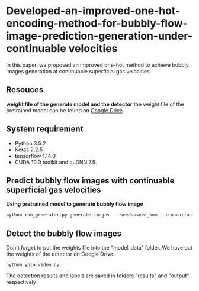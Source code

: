 # Developed-an-improved-one-hot-encoding-method-for-bubbly-flow-image-prediction-generation-under-continuable velocities

In this paper, we proposed an improved one-hot method to achieve bubbly images generation at continuable superficial gas velocities.

## Resouces
**weight file of the generate model and the detector**
the weight file of the pretrained model can be found on [Google Drive](https://drive.google.com/drive/folders/1yabGWhDVhZF-wJRkcB1fvQlKVyysC5Vf?usp=sharing)

## System requirement
* Python 3.5.2 
* Keras 2.2.5 
* tensorflow 1.14.0 
* CUDA 10.0 toolkit and cuDNN 7.5.

## Predict bubbly flow images with continuable superficial gas velocities

**Using pretrained model to generate bubbly flow image**
```python
python run_generator.py generate-images  --seeds=seed_num --truncation-psi=1.0 --label 1.0 0.0 0.0 0.0 0.0 --network=path_to_pkl
```

## Detect the bubbly flow images
Don't forget to put the weights file into the “model_data” folder.
We have put the weights of the detector on Google Drive.

```
python yolo_video.py
```
The detection results and labels are saved in folders "results" and "output" respectively
